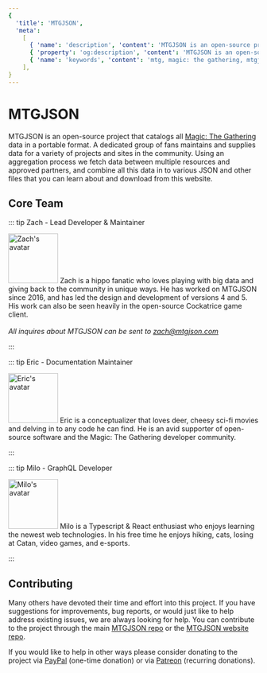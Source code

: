 ```yaml
---
{
  'title': 'MTGJSON',
  'meta':
    [
      { 'name': 'description', 'content': 'MTGJSON is an open-source project that catalogs all Magic: The Gathering cards in a portable format. A dedicated group of fans maintains and supplies data for a variety of projects and sites in the community. Using an aggregation process we fetch data between multiple resources and approved partners, and combine all this data in to various JSON files that you can learn about and download from this website.' },
      { 'property': 'og:description', 'content': 'MTGJSON is an open-source project that catalogs all Magic: The Gathering cards in a portable format. A dedicated group of fans maintains and supplies data for a variety of projects and sites in the community. Using an aggregation process we fetch data between multiple resources and approved partners, and combine all this data in to various JSON files that you can learn about and download from this website.' },
      { 'name': 'keywords', 'content': 'mtg, magic: the gathering, mtgjson, json, about' },
    ],
}
---
```


# MTGJSON

MTGJSON is an open-source project that catalogs all [Magic: The Gathering](https://magic.wizards.com/en) data in a portable format. A dedicated group of fans maintains and supplies data for a variety of projects and sites in the community. Using an aggregation process we fetch data between multiple resources and approved partners, and combine all this data in to various JSON and other files that you can learn about and download from this website.

## Core Team

<div class="team-wrapper">

::: tip Zach - Lead Developer &amp; Maintainer
<p>
  <img class="avatar" src="/images/avatars/avatar-zach.jpg" title="Zach's avatar" alt="Zach's avatar" width="100px" height="100px">
  Zach is a hippo fanatic who loves playing with big data and giving back to the community in unique ways. He has worked on MTGJSON since 2016, and has led the design and development of versions 4 and 5. His work can also be seen heavily in the open-source Cockatrice game client.<br/><br/>
  <em>All inquires about MTGJSON can be sent to <a href="mailto:zach@mtgjson.com">zach@mtgjson.com</a></em>
</p>
:::

::: tip Eric - Documentation Maintainer
<p>
  <img class="avatar" src="/images/avatars/avatar-eric.jpg" title="Eric's avatar" alt="Eric's avatar" width="100px" height="100px">
  Eric is a conceptualizer that loves deer, cheesy sci-fi movies and delving in to any code he can find. He is an avid supporter of open-source software and the Magic: The Gathering developer community.
</p>
:::

<!-- ::: tip Mark - Cloud Developer
<p>
  <img class="avatar" src="/images/avatars/avatar-mark.jpg" title="Mark's avatar" alt="Mark's avatar" width="100px" height="100px">
  Mark is an old man obsessed with learning anything he can, a self-proclaimed Jack of All Trades, yet Master of None. He spends his time gaming, writing, farming, cuddling with his dogs, and providing comedic relief.
</p>
::: -->

::: tip Milo - GraphQL Developer
<p>
  <img class="avatar" src="/images/avatars/avatar-milo.jpg" title="Milo's avatar" alt="Milo's avatar" width="100px" height="100px">
  Milo is a Typescript &amp; React enthusiast who enjoys learning the newest web technologies. In his free time he enjoys hiking, cats, losing at Catan, video games, and e-sports.
</p>
:::

</div>

## Contributing

Many others have devoted their time and effort into this project. If you have suggestions for improvements, bug reports, or would just like to help address existing issues, we are always looking for help. You can contribute to the project through the main [MTGJSON repo](https://github.com/mtgjson/mtgjson) or the [MTGJSON website repo](https://github.com/mtgjson/mtgjson-website).

If you would like to help in other ways please consider donating to the project via <a href="https://www.paypal.me/Zachhalpern" class="link-inline-image paypal" target="_blank" rel="noreferrer noopener">PayPal</a> (one-time donation) or via <a href="https://www.patreon.com/MTGJSON" class="link-inline-image patreon" target="_blank" rel="noreferrer noopener">Patreon</a> (recurring donations).

<Supporters/>
